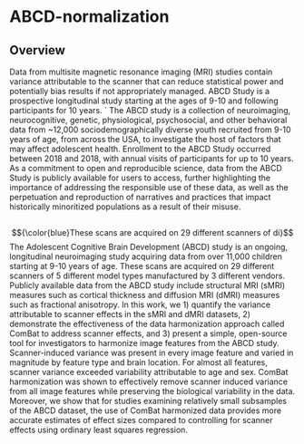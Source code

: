 # ABCD-normalization


## Overview

Data from multisite magnetic resonance imaging (MRI) studies contain variance attributable to the scanner that can reduce statistical power and potentially bias results if not appropriately managed. ABCD Study is a prospective longitudinal study starting at the ages of 9-10 and following participants for 10 years. ` The ABCD study is a collection of neuroimaging, neurocognitive, genetic, physiological, psychosocial, and other behavioral data from ~12,000 sociodemographically diverse youth recruited from 9-10 years of age, from across the USA, to investigate the host of factors that may affect adolescent health. Enrollment to the ABCD Study occurred between 2018 and 2018, with annual visits of participants for up to 10 years. As a commitment to open and reproducible science, data from the ABCD Study is publicly available for users to access, further highlighting the importance of addressing the responsible use of these data, as well as the perpetuation and reproduction of narratives and practices that impact historically minoritized populations as a result of their misuse. 


## 


$${\color{blue}These scans are acquired on 29 different scanners of di}$$
 The Adolescent Cognitive Brain Development (ABCD) study is an ongoing, longitudinal neuroimaging study acquiring data from over 11,000 children starting at 9-10 years of age. These scans are acquired on 29 different scanners of 5 different model types manufactured by 3 different vendors. Publicly available data from the ABCD study include structural MRI (sMRI) measures such as cortical thickness and diffusion MRI (dMRI) measures such as fractional anisotropy. In this work, we 1) quantify the variance attributable to scanner effects in the sMRI and dMRI datasets, 2) demonstrate the effectiveness of the data harmonization approach called ComBat to address scanner effects, and 3) present a simple, open-source tool for investigators to harmonize image features from the ABCD study. Scanner-induced variance was present in every image feature and varied in magnitude by feature type and brain location. For almost all features, scanner variance exceeded variability attributable to age and sex. ComBat harmonization was shown to effectively remove scanner induced variance from all image features while preserving the biological variability in the data. Moreover, we show that for studies examining relatively small subsamples of the ABCD dataset, the use of ComBat harmonized data provides more accurate estimates of effect sizes compared to controlling for scanner effects using ordinary least squares regression.

